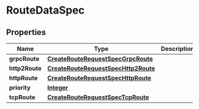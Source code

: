 

# RouteDataSpec


## Properties

| Name | Type | Description | Notes |
|------------ | ------------- | ------------- | -------------|
|**grpcRoute** | [**CreateRouteRequestSpecGrpcRoute**](CreateRouteRequestSpecGrpcRoute.md) |  |  [optional] |
|**http2Route** | [**CreateRouteRequestSpecHttp2Route**](CreateRouteRequestSpecHttp2Route.md) |  |  [optional] |
|**httpRoute** | [**CreateRouteRequestSpecHttpRoute**](CreateRouteRequestSpecHttpRoute.md) |  |  [optional] |
|**priority** | [**Integer**](Integer.md) |  |  [optional] |
|**tcpRoute** | [**CreateRouteRequestSpecTcpRoute**](CreateRouteRequestSpecTcpRoute.md) |  |  [optional] |




